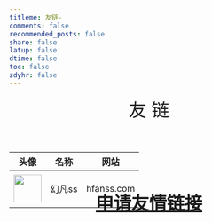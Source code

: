 ```yaml
---
titleme: 友链-
comments: false
recommended_posts: false
share: false
latup: false
dtime: false
toc: false
zdyhr: false
---
```

<center><font size=6>友 链</center></br>


|头像|名称|网站
|:-:|:-:|:-:|
|<img style="margin:5px auto;" width="50px" src="https://hfanss.com/img/author.jpg">|幻凡ss|hfanss.com|
<div align=center> 
  <div style="width:80%;margin-top:-50px;" class="back"> 
      <a href="mailto:hfans@foxmail.com?subject=申请交换友链&body=你好，我希望和贵博客交换友情链接。我已在贵博客的申请友情链接页中阅读过申请条件和申请须知，并且我确定我的博客符合申请要求，在申请成功后也会继续遵守相关规定。我已将贵博客添加到了我的博客的友情链接中。我的博客链接是：（填写博客网址），我需要在贵博客的友情链接列表上显示的名称是：（填写博客名称）。我希望请贵博客在24小时内及时将我的博客添加至友情链接列表中。">
  <div class="button button-main"><b>申请友情链接</b></div> 
     </a>
 </div>
</div>

<!-- 
若需要使用友情链接申请模板，将下方申请按钮代码接触注释即可，此外还需要自行更改友链申请页面的部分内容，如将xxxx替换成你的博客名称、更改邮箱地址、根据个人需要增加或删减内容。 
-->

<!-- <div align=center> 
  <div style="width:60%;margin-top:-50px;" class="back"> 
      <a href="/link-sq/index.html">
	  <div class="button button-main"><b>申请友情链接</b>
	  </div> 
     </a>
 </div>
</div> -->